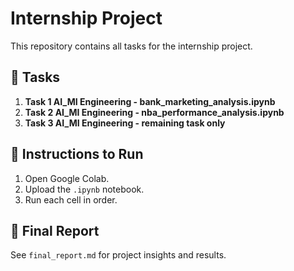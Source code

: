 # Internship Project

This repository contains all tasks for the internship project.

## 📌 Tasks

1. **Task 1 AI_MI Engineering - bank_marketing_analysis.ipynb** 
2. **Task 2 AI_MI Engineering - nba_performance_analysis.ipynb**
3. **Task 3 AI_MI Engineering - remaining task only** 

## 📌 Instructions to Run

1. Open Google Colab.
2. Upload the `.ipynb` notebook.
3. Run each cell in order.

## 📌 Final Report

See `final_report.md` for project insights and results.
